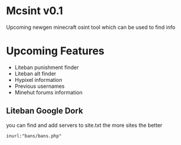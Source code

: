 # Mcsint v0.1
Upcoming newgen minecraft osint tool which can be used to find info

# Upcoming Features
- Liteban punishment finder
- Liteban alt finder
- Hypixel information
- Previous usernames
- Minehut forums information

## Liteban Google Dork
you can find and add servers to site.txt the more sites the better
```
inurl:"bans/bans.php"
```
